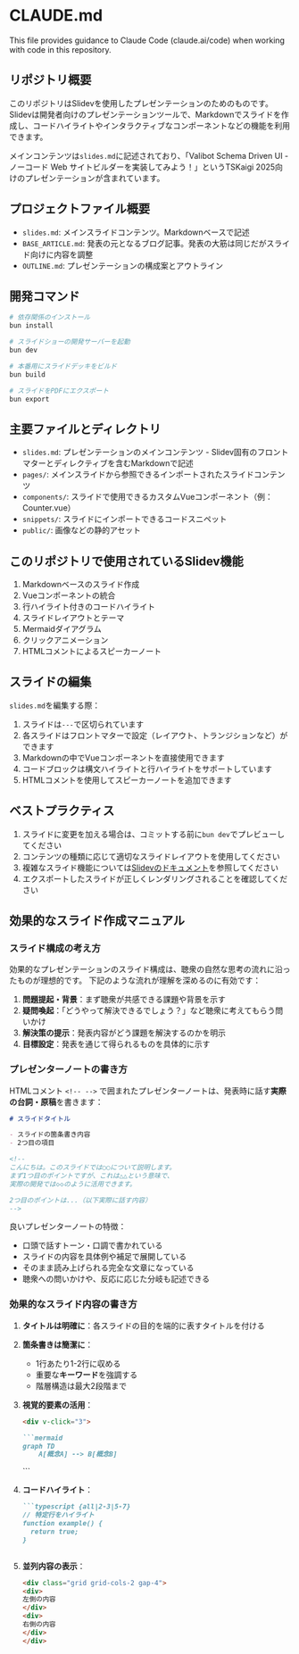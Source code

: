 # CLAUDE.md

This file provides guidance to Claude Code (claude.ai/code) when working with code in this repository.

## リポジトリ概要

このリポジトリはSlidevを使用したプレゼンテーションのためのものです。Slidevは開発者向けのプレゼンテーションツールで、Markdownでスライドを作成し、コードハイライトやインタラクティブなコンポーネントなどの機能を利用できます。

メインコンテンツは`slides.md`に記述されており、「Valibot Schema Driven UI - ノーコード Web サイトビルダーを実装してみよう！」というTSKaigi 2025向けのプレゼンテーションが含まれています。

## プロジェクトファイル概要

- `slides.md`: メインスライドコンテンツ。Markdownベースで記述
- `BASE_ARTICLE.md`: 発表の元となるブログ記事。発表の大筋は同じだがスライド向けに内容を調整
- `OUTLINE.md`: プレゼンテーションの構成案とアウトライン

## 開発コマンド

```bash
# 依存関係のインストール
bun install

# スライドショーの開発サーバーを起動
bun dev

# 本番用にスライドデッキをビルド
bun build

# スライドをPDFにエクスポート
bun export
```

## 主要ファイルとディレクトリ

- `slides.md`: プレゼンテーションのメインコンテンツ - Slidev固有のフロントマターとディレクティブを含むMarkdownで記述
- `pages/`: メインスライドから参照できるインポートされたスライドコンテンツ
- `components/`: スライドで使用できるカスタムVueコンポーネント（例：Counter.vue）
- `snippets/`: スライドにインポートできるコードスニペット
- `public/`: 画像などの静的アセット

## このリポジトリで使用されているSlidev機能

1. Markdownベースのスライド作成
2. Vueコンポーネントの統合
3. 行ハイライト付きのコードハイライト
4. スライドレイアウトとテーマ
5. Mermaidダイアグラム
6. クリックアニメーション
7. HTMLコメントによるスピーカーノート

## スライドの編集

`slides.md`を編集する際：

1. スライドは`---`で区切られています
2. 各スライドはフロントマターで設定（レイアウト、トランジションなど）ができます
3. Markdownの中でVueコンポーネントを直接使用できます
4. コードブロックは構文ハイライトと行ハイライトをサポートしています
5. HTMLコメントを使用してスピーカーノートを追加できます

## ベストプラクティス

1. スライドに変更を加える場合は、コミットする前に`bun dev`でプレビューしてください
2. コンテンツの種類に応じて適切なスライドレイアウトを使用してください
3. 複雑なスライド機能については[Slidevのドキュメント](https://sli.dev/)を参照してください
4. エクスポートしたスライドが正しくレンダリングされることを確認してください

## 効果的なスライド作成マニュアル

### スライド構成の考え方

効果的なプレゼンテーションのスライド構成は、聴衆の自然な思考の流れに沿ったものが理想的です。
下記のような流れが理解を深めるのに有効です：

1. **問題提起・背景**：まず聴衆が共感できる課題や背景を示す
2. **疑問喚起**：「どうやって解決できるでしょう？」など聴衆に考えてもらう問いかけ
3. **解決策の提示**：発表内容がどう課題を解決するのかを明示
4. **目標設定**：発表を通じて得られるものを具体的に示す

### プレゼンターノートの書き方

HTMLコメント `<!-- -->` で囲まれたプレゼンターノートは、発表時に話す**実際の台詞・原稿**を書きます：

```markdown
# スライドタイトル

- スライドの箇条書き内容
- 2つ目の項目

<!--
こんにちは。このスライドでは○○について説明します。
まず1つ目のポイントですが、これは△△という意味で、
実際の開発では◇◇のように活用できます。

2つ目のポイントは...（以下実際に話す内容）
-->
```

良いプレゼンターノートの特徴：
- 口頭で話すトーン・口調で書かれている
- スライドの内容を具体例や補足で展開している
- そのまま読み上げられる完全な文章になっている
- 聴衆への問いかけや、反応に応じた分岐も記述できる

### 効果的なスライド内容の書き方

1. **タイトルは明確に**：各スライドの目的を端的に表すタイトルを付ける

2. **箇条書きは簡潔に**：
   - 1行あたり1-2行に収める
   - 重要な**キーワード**を強調する
   - 階層構造は最大2段階まで

3. **視覚的要素の活用**：
   ```markdown
   <div v-click="3">

   ```mermaid
   graph TD
       A[概念A] --> B[概念B]
   ```

   </div>
   ```

4. **コードハイライト**：
   ```markdown
   ```typescript {all|2-3|5-7}
   // 特定行をハイライト
   function example() {
     return true;
   }
   ```
   ```

5. **並列内容の表示**：
   ```markdown
   <div class="grid grid-cols-2 gap-4">
   <div>
   左側の内容
   </div>
   <div>
   右側の内容
   </div>
   </div>
   ```
